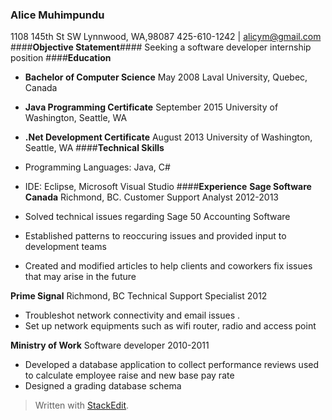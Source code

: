 ### **Alice Muhimpundu**
1108 145th St SW  Lynnwood, WA,98087
425-610-1242 |  alicym@gmail.com
####**Objective Statement**####
Seeking a software developer internship position
####**Education**

 - **Bachelor of Computer Science**    May 2008 
Laval University, Quebec, Canada
 - **Java Programming Certificate** September 2015
University of Washington, Seattle, WA
 - **.Net Development Certificate**   August 2013
University of Washington, Seattle, WA
####**Technical Skills**
 - Programming Languages: Java, C#
 - IDE: Eclipse, Microsoft Visual Studio
####**Experience**
**Sage Software Canada** Richmond, BC.
Customer Support Analyst  2012-2013
 
 
 - Solved technical issues regarding Sage 50 Accounting Software
 - Established patterns to reoccuring  issues and provided input to development teams
 - Created and modified articles to help clients and coworkers fix issues that may arise in the future

**Prime Signal** Richmond, BC
Technical Support Specialist 2012

 - Troubleshot network connectivity and email issues .
 - Set up network equipments such as wifi router, radio and access point

**Ministry of Work**
Software developer 2010-2011

 - Developed a database application to collect performance reviews used to calculate employee raise and new base pay rate
 - Designed a grading database schema

> Written with [StackEdit](https://stackedit.io/).